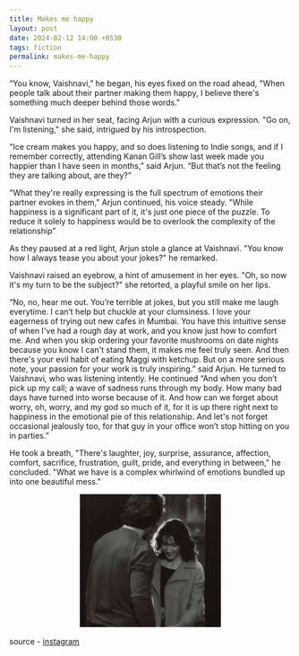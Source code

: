 ```yaml
---
title: Makes me happy
layout: post
date: 2024-02-12 14:00 +0530
tags: fiction
permalink: makes-me-happy
---
```


“You know, Vaishnavi," he began, his eyes fixed on the road ahead, "When people talk about their partner making them happy, I believe there's something much deeper behind those words."

Vaishnavi turned in her seat, facing Arjun with a curious expression. "Go on, I'm listening," she said, intrigued by his introspection.

“Ice cream makes you happy, and so does listening to Indie songs, and if I remember correctly, attending Kanan Gill’s show last week made you happier than I have seen in months,” said Arjun. “But that’s not the feeling they are talking about, are they?”

"What they're really expressing is the full spectrum of emotions their partner evokes in them," Arjun continued, his voice steady. "While happiness is a significant part of it, it's just one piece of the puzzle. To reduce it solely to happiness would be to overlook the complexity of the relationship”

As they paused at a red light, Arjun stole a glance at Vaishnavi. "You know how I always tease you about your jokes?" he remarked.

Vaishnavi raised an eyebrow, a hint of amusement in her eyes. "Oh, so now it's my turn to be the subject?" she retorted, a playful smile on her lips.

“No, no, hear me out.  You’re terrible at jokes, but you still make me laugh everytime. I can’t help but chuckle at your clumsiness. I love your eagerness of trying out new cafes in Mumbai. You have this intuitive sense of when I've had a rough day at work, and you know just how to comfort me. And when you skip ordering your favorite mushrooms on date nights because you know I can't stand them, it makes me feel truly seen. And then there's your evil habit of eating Maggi with ketchup. But on a more serious note, your passion for your work is truly inspiring.” said Arjun. He turned to Vaishnavi, who was listening intently. He continued “And when you don’t pick up my call; a wave of sadness runs through my body. How many bad days have turned into worse because of it. And how can we forget about worry, oh, worry, and my god so much of it, for it is up there right next to happiness in the emotional pie of this relationship. And let's not forget occasional jealously too, for that guy in your office won’t stop hitting on you in parties.” 

He took a breath, "There's laughter, joy, surprise, assurance, affection, comfort, sacrifice, frustration, guilt, pride, and everything in between," he concluded. "What we have is a complex whirlwind of emotions bundled up into one beautiful mess."

<img src="images/makes-me-happy.png" style="width: 50%; display: block; margin: 0 auto;"><br>
source - [instagram](https://www.instagram.com/p/CnmInxUKh15/?utm_source=ig_web_copy_link)